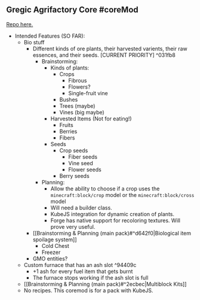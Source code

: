 ## Gregic Agrifactory Core #coreMod
[Repo here.](https://github.com/TheDogOfChaos/Gregic-Agrifactory-Core)
- Intended Features (SO FAR):
	- Bio stuff
		- Different kinds of ore plants, their harvested varients, their raw essences, and their seeds. \[CURRENT PRIORITY] ^031fb8
			- Brainstorming:
				- Kinds of plants:
					- Crops
						- Fibrous
						- Flowers?
						- Single-fruit vine
					- Bushes 
					- Trees (maybe)
					- Vines (big maybe)
				- Harvested Items (Not for eating!)
					- Fruits
					- Berries
					- Fibers
				- Seeds
					- Crop seeds
						- Fiber seeds
						- Vine seed
						- Flower seeds
					- Berry seeds
			- Planning:
				- Allow the ability to choose if a crop uses the `minecraft:block/crop` model or the `minecraft:block/cross` model
				- Will need a builder class.
				- KubeJS integration for dynamic creation of plants.
				- Forge has native support for recoloring textures. Will prove very useful.
		- [[Brainstorming & Planning (main pack)#^d642f0|Biological item spoilage system]]
			- Cold Chest 
			- Freezer
		- GMO entities?
	- Custom furnace that has an ash slot ^94409c
		- +1 ash for every fuel item that gets burnt
		- The furnace stops working if the ash slot is full
	- [[Brainstorming & Planning (main pack)#^2ecbec|Multiblock Kits]]
	- No recipes. This coremod is for a pack with KubeJS. 